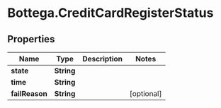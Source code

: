 # Bottega.CreditCardRegisterStatus

## Properties

Name | Type | Description | Notes
------------ | ------------- | ------------- | -------------
**state** | **String** |  | 
**time** | **String** |  | 
**failReason** | **String** |  | [optional] 


